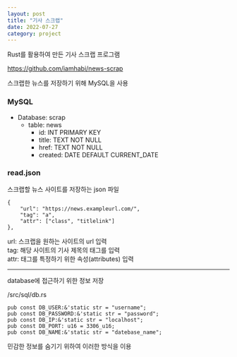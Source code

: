 ```yaml
---
layout: post
title: "기사 스크랩"
date: 2022-07-27
category: project
---
```


Rust를 활용하여 만든 기사 스크랩 프로그램  

<!--break-->

<https://github.com/iamhabi/news-scrap>

스크랩한 뉴스를 저장하기 위해 MySQL을 사용  

### MySQL

- Database: scrap
  - table: news
    - id: INT PRIMARY KEY
    - title: TEXT NOT NULL
    - href: TEXT NOT NULL
    - created: DATE DEFAULT CURRENT_DATE


### read.json
스크랩할 뉴스 사이트를 저장하는 json 파일  

```
{  
    "url": "https://news.exampleurl.com/",  
    "tag": "a",  
    "attr": ["class", "titlelink"]  
},
```

url: 스크랩을 원하는 사이트의 url 입력  
tag: 해당 사이트의 기사 제목의 태그를 입력  
attr: 태그를 특정하기 위한 속성(attributes) 입력

---
database에 접근하기 위한 정보 저장  

/src/sql/db.rs
```
pub const DB_USER:&'static str = "username";
pub const DB_PASSWORD:&'static str = "password";
pub const DB_IP:&'static str = "localhost";
pub const DB_PORT: u16 = 3306_u16;
pub const DB_NAME:&'static str = "datebase_name";
```

민감한 정보를 숨기기 위하여 이러한 방식을 이용
